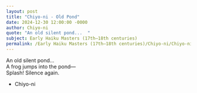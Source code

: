 ```yaml
---
layout: post
title: "Chiyo-ni - Old Pond"
date: 2024-12-30 12:00:00 -0000
author: Chiyo-ni
quote: "An old silent pond...  "
subject: Early Haiku Masters (17th–18th centuries)
permalink: /Early Haiku Masters (17th–18th centuries)/Chiyo-ni/Chiyo-ni - Old Pond
---
```


An old silent pond...  
A frog jumps into the pond—  
Splash! Silence again.

- Chiyo-ni
